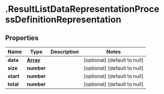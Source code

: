 # .ResultListDataRepresentationProcessDefinitionRepresentation

## Properties
Name | Type | Description | Notes
------------ | ------------- | ------------- | -------------
**data** | [**Array<ProcessDefinitionRepresentation>**](ProcessDefinitionRepresentation.md) |  | [optional] [default to null]
**size** | **number** |  | [optional] [default to null]
**start** | **number** |  | [optional] [default to null]
**total** | **number** |  | [optional] [default to null]


